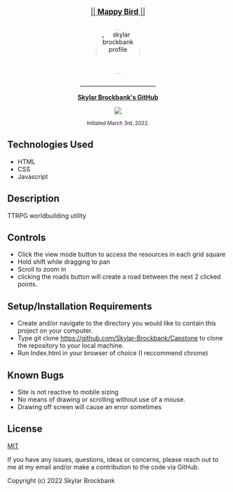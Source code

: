 <br>
<p align="center">
  <u><big>|| <b>Mappy Bird</b> ||</big></u>
</p>
<p align="center">
    <!-- Skylar Avatar/Logo -->
    <br>
    <a href="https://github.com/Skylar-Brockbank">
        <img src="https://avatars.githubusercontent.com/u/91647723?v=4" alt= "skylar brockbank profile" width="100" height="100" style="border-radius:50%">
    </a>
    <p align="center">
      ___________________________
    </p>
    <!-- GitHub Link -->
    <p align="center">
        <a href="https://github.com/Skylar-Brockbank">
            <strong>Skylar Brockbank's GitHub</strong>
        </a>
    </p>
    <p align="center">
        <a href="https://www.linkedin.com/in/skylar-brockbank/">
            <img src="https://img.shields.io/badge/-LinkedIn-black.svg?style=plastic&logo=linkedin&colorB=2867B2">
        </a>
    </p> 
    <!-- Project Shields -->    
</p>

<p align="center">
  <small>Initiated March 3rd, 2022.</small>
</p>


## Technologies Used

* HTML
* CSS
* Javascript

## Description

TTRPG worldbuilding utility

## Controls
* Click the view mode button to access the resources in each grid square
* Hold shift while dragging to pan
* Scroll to zoom in
* clicking the roads button will create a road between the next 2 clicked points.

## Setup/Installation Requirements  

* Create and/or navigate to the directory you would like to contain this project on your computer.
* Type git clone https://github.com/Skylar-Brockbank/Capstone to clone the repository to your local machine.
* Run Index.html in your browser of choice (I reccommend chrome)

## Known Bugs

* Site is not reactive to mobile sizing
* No means of drawing or scrolling without use of a mouse.
* Drawing off screen will cause an error sometimes

## License

[MIT](https://opensource.org/licenses/MIT)

If you have any issues, questions, ideas or concerns, please reach out to me at my email and/or make a contribution to the code via GitHub.

Copyright (c) 2022 Skylar Brockbank